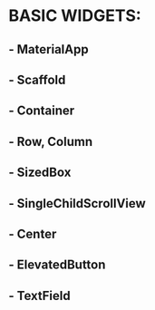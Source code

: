 # BASIC WIDGETS:

## - MaterialApp
## - Scaffold
## - Container
## - Row, Column
## - SizedBox
## - SingleChildScrollView
## - Center
## - ElevatedButton
## - TextField
